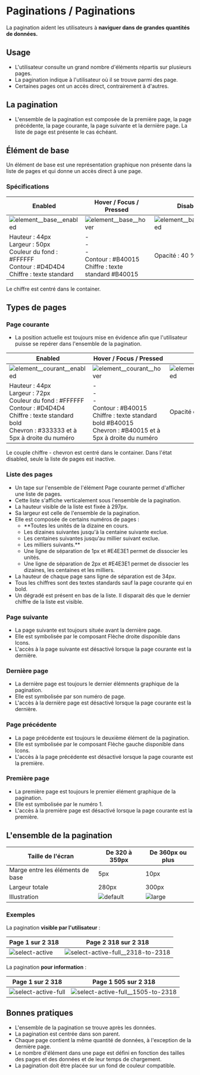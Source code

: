 # Paginations / Paginations

La pagination aident les utilisateurs à **naviguer dans de grandes quantités de données.**

## Usage

- L'utilisateur consulte un grand nombre d'éléments répartis sur plusieurs pages.
- La pagination indique à l'utilisateur où il se trouve parmi des page.
- Certaines pages ont un accès direct, contrairement à d'autres.

## La pagination
- L'ensemble de la pagination est composée de la première page, la page précédente, la page courante, la page suivante et la dernière page. La liste de page est présente le cas échéant.

## Élément de base

Un élément de base est une représentation graphique non présente dans la liste de pages et qui donne un accès direct à une page.

### Spécifications

Enabled | Hover / Focus / Pressed | Disabled
------------ | ------------- | ------------- |
![element__base__enabled](design/element__base__enabled.png) | ![element__base__hover](design/element__base__hover.png) | ![element__base__disabled](design/element__base__disabled.png)
Hauteur : 44px  <br> Largeur : 50px <br> Couleur du fond : #FFFFFF  <br> Contour : #D4D4D4 <br> Chiffre : texte standard | -  <br> - <br> - <br> Contour : #B40015 <br> Chiffre : texte standard #B40015 | Opacité : 40 %

Le chiffre est centré dans le container.

## Types de pages

### Page courante

- La position actuelle est toujours mise en évidence afin que l'utilisateur puisse se repérer dans l'ensemble de la pagination.

Enabled | Hover / Focus / Pressed | Disabled
------------ | ------------- | ------------- |
![element__courant__enabled](design/element__courant__enabled.png) | ![element__courant__hover](design/element__courant__hover.png) | ![element__courant__disabled](design/element__courant__disabled.png)
Hauteur : 44px  <br> Largeur : 72px <br> Couleur du fond : #FFFFFF  <br> Contour : #D4D4D4 <br> Chiffre : texte standard bold <br> Chevron : #333333 et à 5px à droite du numéro | -  <br> - <br> -  <br> Contour : #B40015 <br> Chiffre : texte standard bold #B40015 <br> Chevron : #B40015 et à 5px à droite du numéro | Opacité du chevron : 40 %

Le couple chiffre - chevron est centré dans le container.
Dans l'état disabled, seule la liste de pages est inactive.

### Liste des pages

- Un tape sur l'ensemble de l'élément Page courante permet d'afficher une liste de pages.
- Cette liste s'affiche verticalement sous l'ensemble de la pagination.
- La hauteur visible de la liste est fixée à 297px.
- Sa largeur est celle de l'ensemble de la pagination.
- Elle est composée de certains numéros de pages :
  - **Toutes les unités de la dizaine en cours.
  - Les dizaines suivantes jusqu'à la centaine suivante exclue.
  - Les centaines suivantes jusqu'au millier suivant exclue.
  - Les milliers suivants.**
  - Une ligne de séparation de 1px et #E4E3E1 permet de dissocier les unités.
  - Une ligne de séparation de 2px et #E4E3E1 permet de dissocier les dizaines, les centaines et les milliers.
- La hauteur de chaque page sans ligne de séparation est de 34px.
- Tous les chiffres sont des textes standards sauf la page courante qui en bold.
- Un dégradé est présent en bas de la liste. Il disparait dès que le dernier chiffre de la liste est visible.


### Page suivante

- La page suivante est toujours située avant la dernière page.
- Elle est symbolisée par le composant Flèche droite disponible dans Icons.
- L'accès à la page suivante est désactivé lorsque la page courante est la dernière.

### Dernière page

- La dernière page est toujours le dernier élémnents graphique de la pagination.
- Elle est symbolisée par son numéro de page.
- L'accès à la dernière page est désactivé lorsque la page courante est la dernière.

### Page précédente

- La page précédente est toujours le deuxième élément de la pagination.
- Elle est symbolisée par le composant Flèche gauche disponible dans Icons.
- L'accès à la page précédente est désactivé lorsque la page courante est la première.

### Première page

- La première page est toujours le premier élément graphique de la pagination.
- Elle est symbolisée par le numéro 1.
- L'accès à la première page est désactivé lorsque la page courante est la première.

## L'ensemble de la pagination

Taille de l'écran | De 320 à 359px | De 360px ou plus
------------ | ------------- |------------- |
Marge entre les éléments de base | 5px | 10px |
Largeur totale | 280px | 300px |
Illustration | ![default](design/default.png) |![large](design/large.png)

### Exemples

La pagination **visible par l'utilisateur** :

Page 1 sur 2 318 | Page 2 318 sur 2 318
------------- | ------------- |
![select-active](design/select-active.png)| ![select-active-full__2318-to-2318](design/select-active-full__2318-to-2318.png)


 La pagination **pour information** :

Page 1 sur 2 318 | Page 1 505 sur 2 318
------------- | ------------- |
  ![select-active-full](design/select-active-full.png) |  ![select-active-full__1505-to-2318](design/select-active-full__1505-to-2318.png)

## Bonnes pratiques

- L'ensemble de la pagination se trouve après les données.
- La pagination est centrée dans son parent.
- Chaque page contient la même quantité de données, à l'exception de la dernière page.
- Le nombre d'élément dans une page est défini en fonction des tailles des pages et des données et de leur temps de chargement.
- La pagination doit être placée sur un fond de couleur compatible.

